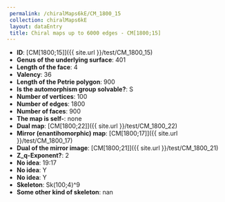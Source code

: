 ```yaml
--- 
 permalink: /chiralMaps6kE/CM_1800_15 
 collection: chiralMaps6kE
 layout: dataEntry
 title: Chiral maps up to 6000 edges - CM[1800;15]
---
```


- **ID**: [CM[1800;15]]({{ site.url }}/test/CM_1800_15)
- **Genus of the underlying surface**: 401
- **Length of the face**: 4
- **Valency**: 36
- **Length of the Petrie polygon**: 900
- **Is the automorphism group solvable?**: S
- **Number of vertices**: 100
- **Number of edges**: 1800
- **Number of faces**: 900
- **The map is self-**: none
- **Dual map**: [CM[1800;22]]({{ site.url }}/test/CM_1800_22)
- **Mirror (enantihomorphic) map**: [CM[1800;17]]({{ site.url }}/test/CM_1800_17)
- **Dual of the mirror image**: [CM[1800;21]]({{ site.url }}/test/CM_1800_21)
- **Z_q-Exponent?**: 2
- **No idea**:  19:17
- **No idea**: Y
- **No idea**: Y
- **Skeleton**: Sk(100;4)^9
- **Some other kind of skeleton**: nan
